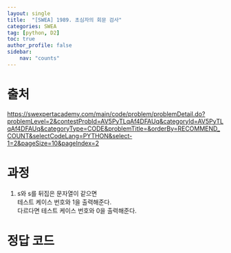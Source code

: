 ```yaml
---
layout: single
title:  "[SWEA] 1989. 초심자의 회문 검사"
categories: SWEA
tag: [python, D2]
toc: true
author_profile: false
sidebar:
    nav: "counts"
---
```


# 출처
<https://swexpertacademy.com/main/code/problem/problemDetail.do?problemLevel=2&contestProbId=AV5PyTLqAf4DFAUq&categoryId=AV5PyTLqAf4DFAUq&categoryType=CODE&problemTitle=&orderBy=RECOMMEND_COUNT&selectCodeLang=PYTHON&select-1=2&pageSize=10&pageIndex=2>




  
  
# 과정

1. s와 s를 뒤집은 문자열이 같으면  
테스트 케이스 번호와 1을 출력해준다.  
다르다면 테스트 케이스 번호와 0을 출력해준다.



# 정답 코드
<script src="https://gist.github.com/kghees/3e792e8bea50403974a55ae31751bb00.js"></script>


